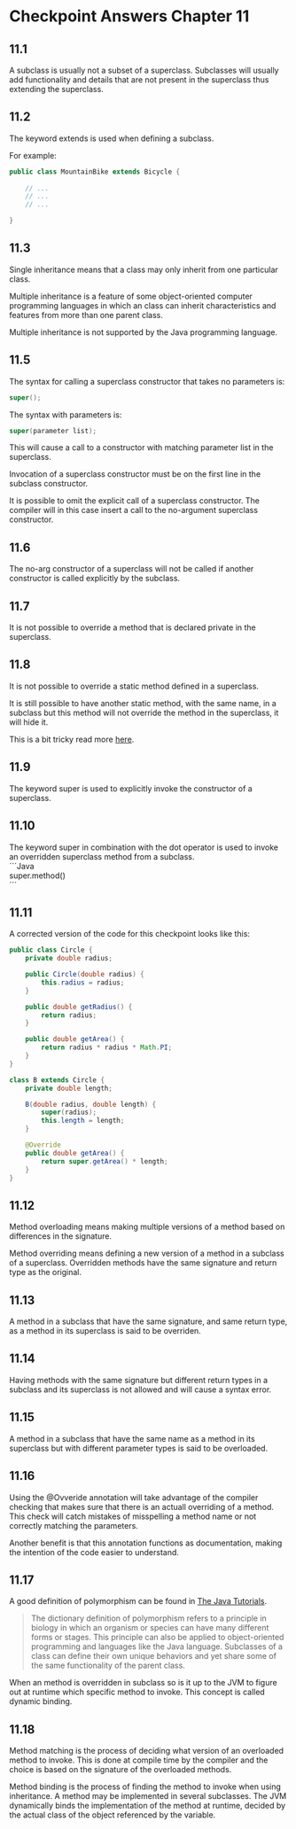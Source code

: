 # Checkpoint Answers Chapter 11 #
## 11.1 ##
A subclass is usually not a subset of a superclass. Subclasses will usually add functionality and details that are not present in the superclass thus extending the superclass.  

## 11.2 ##
The keyword extends is used when defining a subclass.  

For example:  
```Java  
public class MountainBike extends Bicycle {
	
	// ...
	// ...
	// ...

}
```  

## 11.3 ##
Single inheritance means that a class may only inherit from one particular class.  

Multiple inheritance is a feature of some object-oriented computer programming languages in which an class can inherit characteristics and features from more than one  parent class.  

Multiple inheritance is not supported by the Java programming language.  

## 11.5 ##
The syntax for calling a superclass constructor that takes no parameters is:  
```Java  
super();  
```  
The syntax with parameters is:  
```Java  
super(parameter list);  
```  
This will cause a call to a constructor with matching parameter list in the superclass.

Invocation of a superclass constructor must be on the first line in the subclass constructor.  

It is possible to omit the explicit call of a superclass constructor. The compiler will in this case insert a call to the no-argument superclass constructor.  

## 11.6 ##
The no-arg constructor of a superclass will not be called if another constructor is called explicitly by the subclass.  

## 11.7 ##
It is not possible to override a method that is declared private in the superclass.  

## 11.8 ##
It is not possible to override a static method defined in a superclass.  

It is still possible to have another static method, with the same name, in a subclass but this method will not override the method in the superclass, it will hide it.  

This is a bit tricky read more [here](http://docs.oracle.com/javase/tutorial/java/IandI/override.html "here").  

## 11.9 ##
The keyword super is used to explicitly invoke the constructor of a superclass.  

## 11.10 ##
The keyword super in combination with the dot operator is used to invoke an overridden superclass method from a subclass.  
´´´Java  
super.method()  
´´´  

## 11.11 ##
A corrected version of the code for this checkpoint looks like this:  
```Java  
public class Circle {
	private double radius;

	public Circle(double radius) {
		this.radius = radius;
	}

	public double getRadius() {
		return radius;
	}

	public double getArea() {
		return radius * radius * Math.PI;
	}
}

class B extends Circle {
	private double length;

	B(double radius, double length) {
		super(radius);
		this.length = length;
	}

	@Override
	public double getArea() {
		return super.getArea() * length;
	}
}
```  

## 11.12 ##
Method overloading means making multiple versions of a method based on differences in the signature.  

Method overriding means defining a new version of a method in a subclass of a superclass. Overridden methods have the same signature and return type as the original. 

## 11.13 ##
A method in a subclass that have the same signature, and same return type, as a method in its superclass is said to be overriden.  

## 11.14 ##
Having methods with the same signature but different return types in a subclass and its superclass is not allowed and will cause a syntax error.  

## 11.15 ##
A method in a subclass that have the same name as a method in its superclass but with different parameter types is said to be overloaded.  

## 11.16 ##
Using the @Ovveride annotation will take advantage of the compiler checking that makes sure that there is an actuall overriding of a method. This check will catch mistakes of misspelling a method name or not correctly matching the parameters.  

Another benefit is that this annotation functions as documentation, making the intention of the code easier to understand.  

## 11.17 ##
A good definition of polymorphism can be found in [The Java Tutorials](https://docs.oracle.com/javase/tutorial/java/IandI/polymorphism.html "The Java Tutorials").
> The dictionary definition of polymorphism refers to a principle in biology in which an organism or species can have many different forms or stages. This principle can also be applied to object-oriented programming and languages like the Java language. Subclasses of a class can define their own unique behaviors and yet share some of the same functionality of the parent class.  

When an method is overridden in subclass so is it up to the JVM to figure out at runtime which specific method to invoke. This concept is called dynamic binding.  

## 11.18 ##
Method matching is the process of deciding what version of an overloaded method to invoke. This is done at compile time by the compiler and the choice is based on the signature of the overloaded methods.  

Method binding is the process of finding the method to invoke when using inheritance. A method may be implemented in several subclasses. The JVM dynamically binds the implementation of the method at runtime, decided by the actual class of the object referenced by the variable.  


